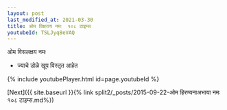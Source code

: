 ```yaml
---
layout: post
last_modified_at: 2021-03-30
title: ओम विक्षराय नमः  १०८ टाइम्स
youtubeId: TSLJyq8eVAQ
---
```

 
 
 ओम विसलक्षय नमः  
 
 -  ज्याचे डोळे खूप विस्तृत आहेत 
 
  
 
  
 
 
 
 
 
 


{% include youtubePlayer.html id=page.youtubeId %}
 
[Next]({{ site.baseurl }}{% link  split2/_posts/2015-09-22-ओम हिरण्यनाअभाया नमः १०८ टाइम्स.md%})
 
